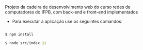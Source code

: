 Projeto da cadeira de desenvolvimento web do curso redes de computadores do IFPB, com back-end e front-end implementados

- Para executar a aplicação use os seguintes comandos:

```javascript

$ npm install

$ node src/index.js
```

